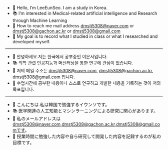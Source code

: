 - 👋 Hello, I’m LeeEunSeo. I am a study in Korea.
- 📚 I’m interested in Medical-related artificial intelligence and Research through Machine Learning
- 📧 How to reach me mail address dmstj5308@naver.com or dmstj5308@gachon.ac.kr or dmstj5308@gmail.com   
- 🦄 My goal is to record what I studied in class or what I researched and developed myself.  
---------------------------------------------------------------------------------------------------------  
- 👋 안녕하세요.저는 한국에서 공부중인 이은서입니다.
- 📚 의학 관련 인공지능과 머신러닝을 통한 연구에 관심이 있습니다.
- 📧 저의 메일 주소는 dmstj5308@naver.com, dmstj5308@gachon.ac.kr, dmstj5308@gmail.com 입니다.  
- 🦄 수업시간에 공부한 내용이나 스스로 연구하고 개발한 내용을 기록하는 것이 저의 목표입니다.
--------------------------------------------------------------------------------------------------------- 
- 👋 こんにちは.私は韓国で勉強するイウンソです。
- 📚 医学関連の人工知能とマシンラーニングによる研究に関心があります。
- 📧 私のメールアドレスは dmstj5308@naver.com,dmstj5308@gachon.ac.kr,dmstj5308@gmail.comです。  
- 🦄 授業時間に勉強した内容や自ら研究して開発した内容を記録するのが私の目標です。

<!---
LeeEunSeo/LeeEunSeo is a ✨ special ✨ repository because its `README.md` (this file) appears on your GitHub profile.
You can click the Preview link to take a look at your changes.
--->
